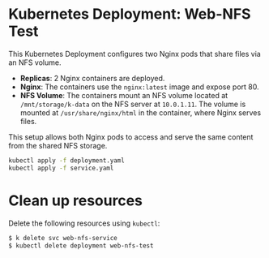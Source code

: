 # Kubernetes Deployment: Web-NFS Test

This Kubernetes Deployment configures two Nginx pods that share files via an NFS volume.

- **Replicas**: 2 Nginx containers are deployed.
- **Nginx**: The containers use the `nginx:latest` image and expose port 80.
- **NFS Volume**: The containers mount an NFS volume located at `/mnt/storage/k-data` on the NFS server at `10.0.1.11`. The volume is mounted at `/usr/share/nginx/html` in the container, where Nginx serves files.

This setup allows both Nginx pods to access and serve the same content from the shared NFS storage.

```bash
kubectl apply -f deployment.yaml
kubectl apply -f service.yaml
```

# Clean up resources

Delete the following resources using `kubectl`:
```bash
$ k delete svc web-nfs-service
$ kubectl delete deployment web-nfs-test
```